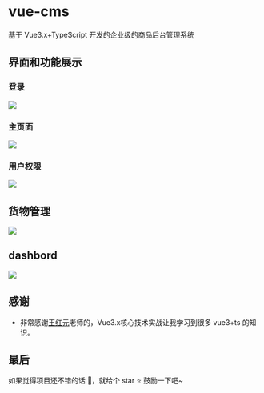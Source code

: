 # vue-cms

基于 Vue3.x+TypeScript 开发的企业级的商品后台管理系统

## 界面和功能展示
### 登录

![](https://s3.bmp.ovh/imgs/2022/02/9bf05e0340b0adfc.jpg)

### 主页面
![](https://s3.bmp.ovh/imgs/2022/03/c08fc46d0c611c9a.png)

### 用户权限
![](https://s3.bmp.ovh/imgs/2022/03/0fde5609fd5e380e.png)

##  货物管理
![](https://s3.bmp.ovh/imgs/2022/03/4690f5a060b63a85.png)

## dashbord
![](https://s3.bmp.ovh/imgs/2022/03/cdd12a2d3ef1cfc1.png)


## 感谢

- 非常感谢[王红元](https://github.com/coderwhy)老师的，Vue3.x核心技术实战让我学习到很多 vue3+ts 的知识。



## 最后
如果觉得项目还不错的话 👏，就给个 star ⭐ 鼓励一下吧~
